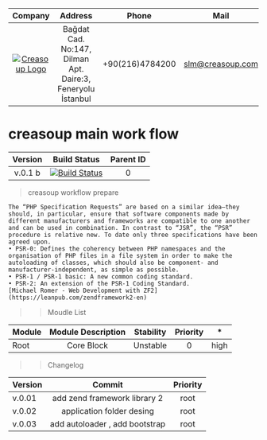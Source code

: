 Company | Address | Phone | Mail |
:------:| :------: | :-----: | :-----: |
[![Creasoup Logo](http://www.creasoup.com/wp-content/uploads/2012/10/logo.png)](http://creasoup.com/) | Bağdat Cad. No:147, Dilman Apt. Daire:3, Feneryolu İstanbul | +90(216)4784200 | [slm@creasoup.com](mailto:slm@creasoup.com) |

# creasoup  main work flow 


Version| Build Status| Parent ID |
:------:|:-----:| :------:|
v.0.1 b |[![Build Status](https://travis-ci.org/kardesyazilim/proper.svg?branch=master)](https://travis-ci.org/kardesyazilim/proper)| 0 |


> creasoup workflow prepare

``` 
The “PHP Specification Requests” are based on a similar idea—they should, in particular, ensure that software components made by different manufacturers and frameworks are compatible to one another and can be used in combination. In contrast to “JSR”, the “PSR” procedure is relative new. To date only three specifications have been agreed upon.
• PSR-0: Defines the coherency between PHP namespaces and the organisation of PHP files in a file system in order to make the autoloading of classes, which should also be component- and manufacturer-independent, as simple as possible.
• PSR-1 / PSR-1 basic: A new common coding standard.
• PSR-2: An extension of the PSR-1 Coding Standard.
[Michael Romer - Web Development with ZF2](https://leanpub.com/zendframework2-en)
```


>> Moudle List

Module | Module Description | Stability | Priority | * |
:------ | :-------: |  :------: | :-------: |:-----:|
Root | Core Block | Unstable | 0 | high |

>> Changelog

Version  | Commit | Priority |
:-------- | :--------: | :--------: | 
v.0.01 | add zend framework library 2 | root | 
v.0.02 | application folder desing | root |
v.0.03 | add autoloader , add bootstrap | root |
